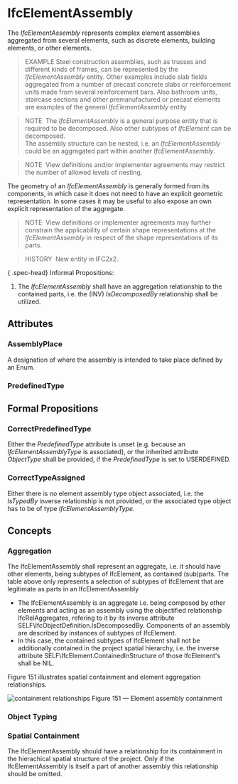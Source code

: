 # IfcElementAssembly

The _IfcElementAssembly_ represents complex element assemblies aggregated from several elements, such as discrete elements, building elements, or other elements.  

> EXAMPLE Steel construction assemblies, such as trusses and different kinds of frames, can be represented by the _IfcElementAssembly_ entity. Other examples include slab fields aggregated from a number of precast concrete slabs or reinforcement units made from several reinforcement bars. Also bathroom units, staircase sections and other premanufactured or precast elements are examples of the general _IfcElementAssembly_ entity 

> NOTE&nbsp; The _IfcElementAssembly_ is a general purpose entity that is required to be decomposed. Also other subtypes of _IfcElement_ can be decomposed.    
The assembly structure can be nested, i.e. an _IfcElementAssembly_ could be an aggregated part within another _IfcElementAssembly_.  

> NOTE&nbsp; View definitions and/or implementer agreements may restrict the number of allowed levels of nesting.  

The geometry of an _IfcElementAssembly_ is generally formed from its components, in which case it does not need to have an explicit geometric representation. In some cases it may be useful to also expose an own explicit representation of the aggregate.  

> NOTE&nbsp; View definitions or implementer agreements may further constrain the applicability of certain shape representations at the _IfcElementAssembly_ in respect of the shape representations of its parts.  

> HISTORY&nbsp; New entity in IFC2x2.  

{ .spec-head}
Informal Propositions:

1. The _IfcElementAssembly_ shall have an aggregation relationship to the contained parts, i.e. the (INV) _IsDecomposedBy_ relationship shall be utilized.

## Attributes

### AssemblyPlace
A designation of where the assembly is intended to take place defined by an Enum.

### PredefinedType


## Formal Propositions

### CorrectPredefinedType
Either the _PredefinedType_ attribute is unset (e.g. because an _IfcElementAssemblyType_ is associated), or the inherited attribute _ObjectType_ shall be provided, if the _PredefinedType_ is set to USERDEFINED.

### CorrectTypeAssigned
Either there is no element assembly type object associated, i.e. the _IsTypedBy_ inverse relationship is not provided, or the associated type object has to be of type _IfcElementAssemblyType_.

## Concepts

### Aggregation

The IfcElementAssembly shall represent an aggregate,
i.e. it should have other elements, being subtypes of
IfcElement, 
as contained (sub)parts. The table above only represents a selection of subtypes of IfcElement that are legitimate as parts in an 
IfcElementAssembly


* The IfcElementAssembly is an aggregate i.e. being
composed by other elements and acting as an assembly using the
objectified relationship IfcRelAggregates, refering to it
by its inverse attribute
SELF\IfcObjectDefinition.IsDecomposedBy. Components of an
assembly are described by instances of subtypes of
IfcElement.
* In this case, the contained subtypes of IfcElement
shall not be additionally contained in the project spatial
hierarchy, i.e. the inverse attribute
SELF\IfcElement.ContainedInStructure of those
IfcElement's shall be NIL.


Figure 151 illustrates spatial containment and element aggregation relationships.


![containment relationships](../../../../figuresifcelementassembly-containment.png)
Figure 151 — Element assembly containment



### Object Typing


### Spatial Containment

The IfcElementAssembly should have a relationship for its 
containment in the hierachical spatial structure of the project. Only if the IfcElementAssembly is itself a part of another assembly this relationship should be omitted.



